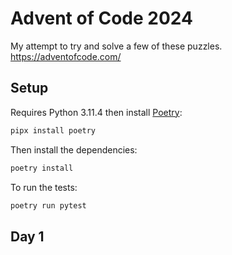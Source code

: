# Advent of Code 2024

My attempt to try and solve a few of these puzzles. https://adventofcode.com/


## Setup

Requires Python 3.11.4 then install [Poetry](https://python-poetry.org/):

```bash
pipx install poetry
```

Then install the dependencies:

```bash
poetry install
```

To run the tests:

```bash
poetry run pytest
```
## Day 1

